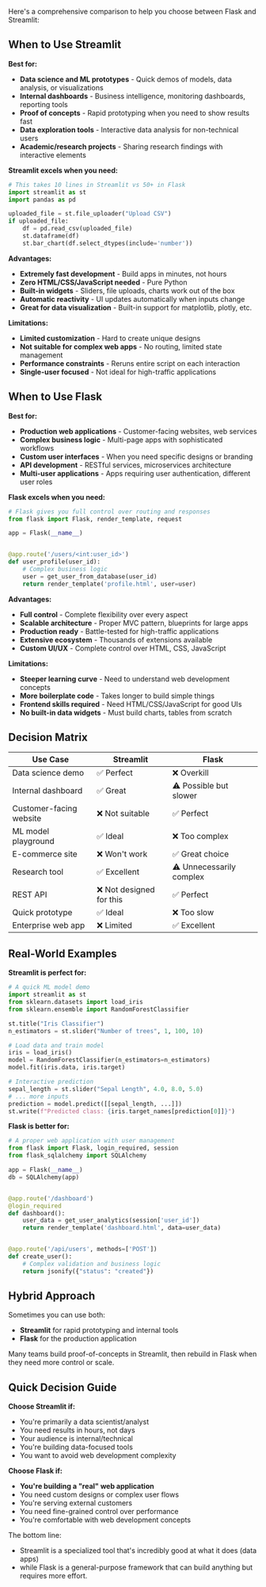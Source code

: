 Here's a comprehensive comparison to help you choose between Flask and Streamlit:

## When to Use Streamlit

**Best for:**

- **Data science and ML prototypes** - Quick demos of models, data analysis, or visualizations
- **Internal dashboards** - Business intelligence, monitoring dashboards, reporting tools
- **Proof of concepts** - Rapid prototyping when you need to show results fast
- **Data exploration tools** - Interactive data analysis for non-technical users
- **Academic/research projects** - Sharing research findings with interactive elements

**Streamlit excels when you need:**

```python
# This takes 10 lines in Streamlit vs 50+ in Flask
import streamlit as st
import pandas as pd

uploaded_file = st.file_uploader("Upload CSV")
if uploaded_file:
    df = pd.read_csv(uploaded_file)
    st.dataframe(df)
    st.bar_chart(df.select_dtypes(include='number'))
```

**Advantages:**

- **Extremely fast development** - Build apps in minutes, not hours
- **Zero HTML/CSS/JavaScript needed** - Pure Python
- **Built-in widgets** - Sliders, file uploads, charts work out of the box
- **Automatic reactivity** - UI updates automatically when inputs change
- **Great for data visualization** - Built-in support for matplotlib, plotly, etc.

**Limitations:**

- **Limited customization** - Hard to create unique designs
- **Not suitable for complex web apps** - No routing, limited state management
- **Performance constraints** - Reruns entire script on each interaction
- **Single-user focused** - Not ideal for high-traffic applications

## When to Use Flask

**Best for:**

- **Production web applications** - Customer-facing websites, web services
- **Complex business logic** - Multi-page apps with sophisticated workflows
- **Custom user interfaces** - When you need specific designs or branding
- **API development** - RESTful services, microservices architecture
- **Multi-user applications** - Apps requiring user authentication, different user roles

**Flask excels when you need:**

```python
# Flask gives you full control over routing and responses
from flask import Flask, render_template, request

app = Flask(__name__)


@app.route('/users/<int:user_id>')
def user_profile(user_id):
    # Complex business logic
    user = get_user_from_database(user_id)
    return render_template('profile.html', user=user)
```

**Advantages:**

- **Full control** - Complete flexibility over every aspect
- **Scalable architecture** - Proper MVC pattern, blueprints for large apps
- **Production ready** - Battle-tested for high-traffic applications
- **Extensive ecosystem** - Thousands of extensions available
- **Custom UI/UX** - Complete control over HTML, CSS, JavaScript

**Limitations:**

- **Steeper learning curve** - Need to understand web development concepts
- **More boilerplate code** - Takes longer to build simple things
- **Frontend skills required** - Need HTML/CSS/JavaScript for good UIs
- **No built-in data widgets** - Must build charts, tables from scratch

## Decision Matrix

| Use Case                | Streamlit               | Flask                    |
|-------------------------|-------------------------|--------------------------|
| Data science demo       | ✅ Perfect               | ❌ Overkill               |
| Internal dashboard      | ✅ Great                 | ⚠️ Possible but slower   |
| Customer-facing website | ❌ Not suitable          | ✅ Perfect                |
| ML model playground     | ✅ Ideal                 | ❌ Too complex            |
| E-commerce site         | ❌ Won't work            | ✅ Great choice           |
| Research tool           | ✅ Excellent             | ⚠️ Unnecessarily complex |
| REST API                | ❌ Not designed for this | ✅ Perfect                |
| Quick prototype         | ✅ Ideal                 | ❌ Too slow               |
| Enterprise web app      | ❌ Limited               | ✅ Excellent              |

## Real-World Examples

**Streamlit is perfect for:**

```python
# A quick ML model demo
import streamlit as st
from sklearn.datasets import load_iris
from sklearn.ensemble import RandomForestClassifier

st.title("Iris Classifier")
n_estimators = st.slider("Number of trees", 1, 100, 10)

# Load data and train model
iris = load_iris()
model = RandomForestClassifier(n_estimators=n_estimators)
model.fit(iris.data, iris.target)

# Interactive prediction
sepal_length = st.slider("Sepal Length", 4.0, 8.0, 5.0)
# ... more inputs
prediction = model.predict([[sepal_length, ...]])
st.write(f"Predicted class: {iris.target_names[prediction[0]]}")
```

**Flask is better for:**

```python
# A proper web application with user management
from flask import Flask, login_required, session
from flask_sqlalchemy import SQLAlchemy

app = Flask(__name__)
db = SQLAlchemy(app)


@app.route('/dashboard')
@login_required
def dashboard():
    user_data = get_user_analytics(session['user_id'])
    return render_template('dashboard.html', data=user_data)


@app.route('/api/users', methods=['POST'])
def create_user():
    # Complex validation and business logic
    return jsonify({"status": "created"})
```

## Hybrid Approach

Sometimes you can use both:

- **Streamlit** for rapid prototyping and internal tools
- **Flask** for the production application

Many teams build proof-of-concepts in Streamlit, then rebuild in Flask when they need more control or scale.

## Quick Decision Guide

**Choose Streamlit if:**

- You're primarily a data scientist/analyst
- You need results in hours, not days
- Your audience is internal/technical
- You're building data-focused tools
- You want to avoid web development complexity

**Choose Flask if:**

- **You're building a "real" web application**
- You need custom designs or complex user flows
- You're serving external customers
- You need fine-grained control over performance
- You're comfortable with web development concepts

The bottom line: 
- Streamlit is a specialized tool that's incredibly good at what it does (data apps)
- while Flask is a general-purpose framework that can build anything but requires more effort.